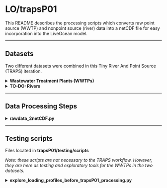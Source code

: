 # LO/trapsP01

This README describes the processing scripts which converts raw point source (WWTP) and nonpoint source (river) data into a netCDF file for easy incorporation into the LiveOcean model.

---
## Datasets

Two different datasets were combined in this Tiny River And Point Source (TRAPS) iteration.


<details><summary><strong>Wastewater Treatment Plants (WWTPs)</strong></summary>

<details><summary>Mohamedali et al. (2020)</summary>

[**Data source**](https://fortress.wa.gov/ecy/ezshare/EAP/SalishSea/SalishSeaModelBoundingScenarios.html)

- **Dataset Description**: Monthly point source discharge, nutrient loads, temperature for WWTPs (n=89) and industrial facilities (n=10) discharging to both US and Canadian marine waters. Developed by Washington State Department of Ecology for input to the Salish Sea Model.
- **Dataset Timespan**: January 1999 - July 2017
- **LiveOcean Handling**:
    - Industrial facitlies are omitted from the LiveOcean integration.
    - All WWTPs from this dataset are included in LiveOcean
    - WWTP discharge and nutrient concentrations are updated to values from Wasielewski et al. (2024), if available.

Figure 1 depicts locations of all point sources in Mohamedali et al. (2020), and the mean annual dissolved inorganic nitrogen (DIN) load of each source type.

<p style="text-align:center;"><img src="figures/moh20_all_loads_comparison.png" width="430"/><br>Fig 1. Top panel: locations of WWTPs and industrial facilities in the Mohamedali et al. (2020) dataset. Bottom panel: climatology nutrient load profiles for the sum of each type of facilitiy (e.g., pink is the climatology for the sum of all WWTPs).</p><br>

</details>

<details><summary>Wasielewski et al. (2024)</summary>

[**Data source**](https://www.sciencebase.gov/catalog/item/64762b37d34e4e58932d9d81)

- **Dataset Description**: Monthly point source nutrient discharge for WWTPs (n=97), industrial facilities (n=20), and fish hatcheries (n=47) discharging to Washington state watersheds. Developed by Washington State Department of Ecology and United States Geological Survey for input to a SPARROW watershed model.
- **Dataset Timespan**: January 2005 - December 2020
- **LiveOcean Handling**:
    - Industrial facitlies and fish hatcheries are omitted from the LiveOcean integration.
    - WWTPs are only incorporated into LiveOcean if the WWTp is also present in the Mohamedali et al. (2020) dataset. Any WWTP present in Wasielewski et al. (2024), but not Mohamedali et al. (2020), is omitted from LiveOcean.

Figure 2 depicts locations of all point sources in Wasielewski et al. (2024), and the mean annual total nitrogen (TN) load of each source type.
    
<p style="text-align:center;"><img src="figures/was24_all_loads_comparison.png" width="430"/><br>Fig 2. Top panel: locations of WWTPs, industrial facilities, and fish hatcheries in the Wasielewski et al. (2024) dataset. Bottom panel: climatology nutrient load profiles for the sum of each type of facilitiy (e.g., pink is the climatology for the sum of all WWTPs).</p><br>

</details>

<br>

Figure 3 depicts the locations of WWTPs across the two datasets. They are processed as follows:
- WWTPs in <span style="color:red">red</span> are present ONLY in Mohamedali et al. (2020), and they ARE integrated into LiveOcean.
- WWTPs in <span style="color:dodgerblue">blue</span> are present in both datasets, and they ARE integrated into LiveOcean. Their lat/lon data come from Mohamedali et al. (2020), but their discharge and nutrient concentrations come from Wasielewski et al. (2024)
- WWTPs in <span style="color:goldenrod">yellow</span> are present ONLY in Wasielewski et al. (2024), and they ARE NOT integrated into LiveOcean.

<p style="text-align:center;"><img src="figures/wwtp_locations.png" width="430"/><br></p><br>

</details>

<details><summary><strong>TO-DO: Rivers</strong></summary>

- [**Mohamedali et al. (2020)**](https://fortress.wa.gov/ecy/ezshare/EAP/SalishSea/SalishSeaModelBoundingScenarios.html), as mentioned above, provides data for both rivers and WWTPs discharging to both US and Canadian waters from. The data span from January 1999 - July 2017. All tiny rivers in LiveOcean use data from this source. All WWTPs from this dataset are included in LiveOcean, but the discharge and nutrient concentrations use values from Wasielewski et al. (2024), if available.

</details>

---
## Data Processing Steps

<details><summary><strong>rawdata_2netCDF.py</strong></summary>

This script compiles all of the excel files from Mohamedali et al. (2020) and the csv files from Wasielewski et al. (2024) into three netCDF files. These .nc files are used for later processing in the TRAPS integration workflow.

Inputs:
- The script reads raw data from the two datasets in:
    - LO_data/trapsD01/mohamedali_etal2020
    - LO_data/trapsD01/wasielewski_etal2024
- It also takes in metadata from the excel files located in LO_data/trapsD01:
    - **SSM_source_info.xlsx** contains metadata, and importantly lat/lon coordinates, for the rivers and point sources in Mohamedali et al. (2020)
    - **wwtp_names.xlsx** contains a list of all WWTPs in Mohamedali et al. (2020), with the corresponding names of WWTPs in the Wasielewski et al. (2024) dataset.
    - **LiveOcean_SSM_rivers.xlsx** contains a list of pre-existing rivers in LiveOcean, and their corresponding river names in the Mohamedali et al. (2020) dataset.

Outputs (which are saved in LO_data/trapsD01/processed_data):
- **river_data_mohamedali_etal_2020.nc** contains daily river data from the Mohamedali et al. (2020) dataset
- **wwtp_data_mohamedali_etal_2020.nc** contains daily WWTP data from the Mohamedali et al. (2020) dataset
- **wwtp_data_wasielewski_etal_2024.nc** contains daily WWTP data from the Wasielewski et al. (2024) dataset

Note that the WWTP data in the two .nc files are unique. This script already handles the nuances of cases in which the same WWTP is present in both datasets.

In theory, this script only needs to be run once.
Then, the netCDF files can be referenced to generate climatologies

This script takes about 15 minutes to run on my local machine.

<details><summary>Exceptions and nuances in data processing</summary>

- Mohamedali et al. (2020)
    - omitted industrial facilities
        - BP Cherry Point
        - Conoco Phillips
        - Intalco
        - Kimberly_Clark
        - Nippon Paper
        - Port Townsend Paper
        - Shell Oil
        - Tesoro
        - US Oil & Refining
        - West Rock
    - omitted WWTPs that are also listed in Wasielewski et al. (2024)
        - which are listed in LO_data/trapsD01/wwtp_names.xlsx
    - WWTP data saved in:
        - LO_data/trapsD01/processed_data/wwtp_data_mohamedali_etal_2020.nc
    - river lat/lon are averaged because some river mouths are split across two grid cells in SSM.

- Wasielewski et al. (2024)
    - omitted industrial facilities
    - omitted fish hatcheries
    - omitted WWTPs that are NOT also listed in Mohamedali et al. (2020)
    - Used lat/lon locations from Mohamedali et al. (2020)
        - Names of the same WWTP in both datasets are listed in LO_data/trapsD01/wwtp_names.xlsx
        - Special cases where Wasielewski et al. (2024) used the same name for two different WWTPs:
            - 'Everett Water Pollution Control Facility'
                - ID=WA0024490_Gardner corresponds to Moh20's 'OF-100'
                - ID=WA0024490_Snohomish corresponds to Moh20's 'Everett Snohomish'
            - 'OAK HARBOR STP':
                - ID=WA0020567-001 corresponds to Moh20's 'Oak Harbor RBC', which we omit anyways because it stopped operating in 2010
                - ID=WA0020567-002 corresponds to Moh20's 'Oak Harbor Lagoon'
            <p style="text-align:center;"><img src="figures/everett_and_oakharbor.png" width="430"/><br></p><br>

    - This dataset has flow, nitrate, and ammonium data. but not temp, DO, TIC, and alkalinity
        - used climatology of these variables from Mohamedali et al. (2020) WWTPs as inputs for these WWTPs
            - note that all WWTPs in Mohamedali et al. (2020) uses the same values for all of these variables.
            - was careful about leap years and non-leap years
    - Special case WWTPs:
        - removed Oak Harbor STP (WA0020567-001), which stopped operating in 2010
        - removed Lake Stevens Sewer Disctric (WA0020893-thru2012) and later combined flows with the newer Lake Stevens WWTP
        <p style="text-align:center;"><img src="figures/lake_stevens_handling.png" width="430"/><br></p><br>

        - padded end of Port Gamble WWTP (WA0022292) with zeros, because it was [decommisioned in 2017](https://ecology.wa.gov/blog/june-2017/around-the-sound-ongoing-and-future-restoration-r#:~:text=Decommissioning%20of%20the%20Port%20Gamble,be%20finished%20by%20March%202018.)

</details>

</details>

---
## Testing scripts

Files located in **trapsP01/testing/scripts**

*Note: these scripts are not necessary to the TRAPS workflow. However, they are here as testing and exploratory tools for the WWTPs in the two datasets.*

<details><summary><strong>explore_loading_profiles_before_trapsP01_processing.py</strong></summary>

This script was created prior to writing the processing scripts in trapsP01. The intention of this script was to explore the point source loading data in Mohamedali et al. (2020) and Wasielewski et al. (2024).

The decisions to omit and keep certain WWTPs from the different datasets were directly informed by the analysis in this script.

Output figures from this script are saved to **LO_output/loading_test/point_source_integration**

</details>